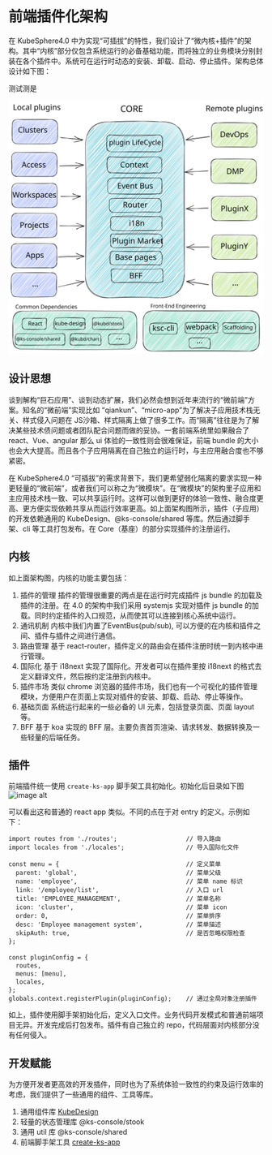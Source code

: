 # 前端插件化架构

在 KubeSphere4.0 中为实现“可插拔”的特性，我们设计了“微内核+插件”的架构。其中“内核”部分仅包含系统运行的必备基础功能，而将独立的业务模块分别封装在各个插件中。系统可在运行时动态的安装、卸载、启动、停止插件。架构总体设计如下图：

测试测是


![前端架构](https://raw.githubusercontent.com/kubesphere/community/7f56941bbfd6107475a001d78e5f1c0ae06a9a6d/sig-architecture/images/frontend-framework.svg "title")

## 设计思想
谈到解构“巨石应用”、谈到动态扩展，我们必然会想到近年来流行的“微前端”方案。知名的“微前端”实现比如 “qiankun”、“micro-app”为了解决子应用技术栈无关、样式侵入问题在 JS沙箱、样式隔离上做了很多工作。而“隔离”往往是为了解决某些技术债问题或者团队配合问题而做的妥协。一套前端系统里如果融合了 react、Vue、angular 那么 ui 体验的一致性则会很难保证，前端 bundle 的大小也会大大提高。而且各个子应用隔离在自己独立的运行时，与主应用融合度也不够紧密。

在 KubeSphere4.0 “可插拔”的需求背景下，我们更希望弱化隔离的要求实现一种更轻量的“微前端”，或者我们可以称之为“微模块”。在“微模块”的架构里子应用和主应用技术栈一致、可以共享运行时。这样可以做到更好的体验一致性、融合度更高、更方便实现依赖共享从而运行效率更高。如上面架构图所示，插件（子应用）的开发依赖通用的 KubeDesign、@ks-console/shared 等库。然后通过脚手架、cli 等工具打包发布。在 Core（基座）的部分实现插件的注册运行。

## 内核
如上面架构图，内核的功能主要包括：
1. 插件的管理
插件的管理很重要的两点是在运行时完成插件 js bundle 的加载及插件的注册。在 4.0 的架构中我们采用 systemjs 实现对插件 js bundle 的加载。同时约定插件的入口规范，从而使其可以连接到核心系统中运行。
2. 通讯机制
内核中我们内置了EventBus(pub/sub), 可以方便的在内核和插件之间、插件与插件之间进行通信。
3. 路由管理
基于 react-router，插件定义的路由会在插件注册时统一到内核中进行管理。
4. 国际化
基于 i18next 实现了国际化。开发者可以在插件里按 i18next 的格式去定义翻译文件，然后按约定注册到内核中。
5. 插件市场
类似 chrome 浏览器的插件市场，我们也有一个可视化的插件管理模块，方便用户在页面上实现对插件的安装、卸载、启动、停止等操作。
6. 基础页面
系统运行起来的一些必备的 UI 元素，包括登录页面、页面 layout 等。
7. BFF
基于 koa 实现的 BFF 层。主要负责首页渲染、请求转发、数据转换及一些轻量的后端任务。


## 插件

前端插件统一使用 `create-ks-app` 脚手架工具初始化。初始化后目录如下图
![image alt](../a.jpg)

可以看出这和普通的 react app 类似。不同的点在于对 entry 的定义。示例如下：
```javascript=
import routes from './routes';                   // 导入路由
import locales from './locales';                 // 导入国际化文件

const menu = {                                   // 定义菜单 
  parent: 'global',                              // 菜单父级
  name: 'employee',                              // 菜单 name 标识 
  link: '/employee/list',                        // 入口 url    
  title: 'EMPLOYEE_MANAGEMENT',                  // 菜单名称  
  icon: 'cluster',                               // 菜单 icon
  order: 0,                                      // 菜单排序  
  desc: 'Employee management system',            // 菜单描述
  skipAuth: true,                                // 是否忽略权限检查
};

const pluginConfig = {
  routes,
  menus: [menu],
  locales,
};
globals.context.registerPlugin(pluginConfig);    // 通过全局对象注册插件
```
如上，插件使用脚手架初始化后，定义入口文件。业务代码开发模式和普通前端项目无异。开发完成后打包发布。插件有自己独立的 repo，代码层面对内核部分没有任何侵入。

## 开发赋能
为方便开发者更高效的开发插件，同时也为了系统体验一致性的约束及运行效率的考虑，我们提供了一些通用的组件、工具等库。
1. 通用组件库 [KubeDesign](http://baidu.com)
2. 轻量的状态管理库 @ks-console/stook
3. 通用 util 库 @ks-console/shared
4. 前端脚手架工具 [create-ks-app]()
